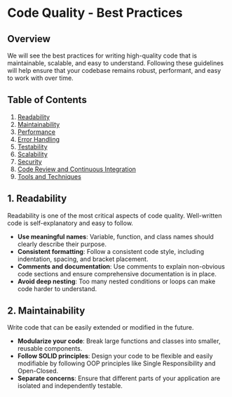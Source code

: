 # Code Quality - Best Practices

## Overview
We will see the best practices for writing high-quality code that is maintainable, scalable, and easy to understand. Following these guidelines will help ensure that your codebase remains robust, performant, and easy to work with over time.

## Table of Contents
1. [Readability](#readability)
2. [Maintainability](#maintainability)
3. [Performance](#performance)
4. [Error Handling](#error-handling)
5. [Testability](#testability)
6. [Scalability](#scalability)
7. [Security](#security)
8. [Code Review and Continuous Integration](#code-review-and-continuous-integration)
9. [Tools and Techniques](#tools-and-techniques)

## 1. Readability
Readability is one of the most critical aspects of code quality. Well-written code is self-explanatory and easy to follow.
- **Use meaningful names**: Variable, function, and class names should clearly describe their purpose.
- **Consistent formatting**: Follow a consistent code style, including indentation, spacing, and bracket placement.
- **Comments and documentation**: Use comments to explain non-obvious code sections and ensure comprehensive documentation is in place.
- **Avoid deep nesting**: Too many nested conditions or loops can make code harder to understand.

## 2. Maintainability
Write code that can be easily extended or modified in the future.
- **Modularize your code**: Break large functions and classes into smaller, reusable components.
- **Follow SOLID principles**: Design your code to be flexible and easily modifiable by following OOP principles like Single Responsibility and Open-Closed.
- **Separate concerns**: Ensure that different parts of your application are isolated and independently testable.